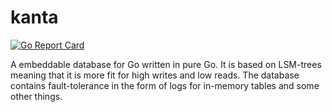 # kanta

[![Go Report Card](https://goreportcard.com/badge/github.com/nireo/kantadb)](https://goreportcard.com/report/github.com/nireo/kantadb)

A embeddable database for Go written in pure Go. It is based on LSM-trees meaning that it is more fit for high writes and low reads. The database contains fault-tolerance in the form of logs for in-memory tables and some other things.
